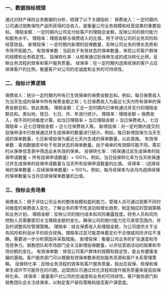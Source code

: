 ### 一、数据指标梳理
通过对财产保险业务数据的分析，梳理了以下关键指标：
保费收入：一定时期内公司通过销售保险产品所获得的总收入，是衡量公司业务规模和经营成果的重要指标。
理赔金额：一定时期内公司支付给客户的理赔总金额，反映公司的赔付能力和服务水平。
理赔率：理赔金额与保费收入的比值，用于评估公司的业务风险和经营效益。
新增投保：一定时期内新增的投保数量，反映公司业务的增长态势和市场开拓能力。
有效保单数：当前处于有效状态的保单数量，体现公司客户群体的规模和业务稳定性。
投保转化率：从核保通过到保单生成的成功转化比例，反映业务流程的效率和客户服务质量。
续保率：在一定时期内选择续保的客户占应续保客户的比例，衡量客户对公司的忠诚度和业务的可持续性。
### 二、指标计算逻辑
保费收入：统计一定时期内所有已生效保单的保费金额总和。例如，每日保费收入为当天生成的保单中所有保费金额之和；七日保费收入为最近七天内所有保单的保费金额总和，依此类推。
理赔金额：汇总一定时期内已审核通过并支付的理赔金额总和。类似地，按日、七日、月、年进行统计。
理赔率：理赔金额 ÷ 保费收入，按不同时间维度计算。如当日理赔率 = 当日理赔金额 ÷ 当日保费收入，七日理赔率 = 近七日理赔金额 ÷ 近七日保费收入等。
新增投保：对一定时期内提交的投保申请中已核保通过并生成保单的数量进行统计。例如，每日新增投保为当天生成的保单数量，七日新增投保为最近七天内生成的保单数量，以此类推。
有效保单数：查询数据库中处于有效状态的保单数量。由于保单的有效期可能不同，需实时从保单信息表中筛选出未失效的保单。
投保转化率：（核保通过且生成保单的投保申请数量 ÷ 所有投保申请数量）× 100%。例如，当日投保转化率为当天核保通过并生成保单的投保申请数量与当天所有投保申请数量的比值。
续保率：（选择续保的保单数量 ÷ 应续保保单数量）× 100%。例如，每月续保率为该月内选择续保的保单数量与当月应续保保单数量的比值。
### 三、指标业务场景
保费收入：用于评估公司业务的整体规模和盈利能力。管理人员可通过观察不同时间维度的保费收入变化，了解业务的季节性波动和增长趋势，制定相应的营销策略和业务计划。
理赔金额：反映公司的赔付成本和风险暴露程度。财务人员和风险控制人员需要密切关注理赔金额的变化，确保公司的赔付能力在可承受范围内，并及时调整风险管理策略。
理赔率：结合保费收入和理赔金额，为公司提供关于业务风险和利润水平的综合视角。理赔率过高可能意味着定价不合理或风险评估不准确，需要进一步分析原因并采取措施。
新增投保：衡量公司业务的扩张速度和市场竞争力。销售团队和市场部门会关注新增投保数量，以评估营销活动的效果和市场份额的变化。
有效保单数：体现公司客户群体的规模和稳定性，是业务健康发展的基础。客户服务部门可以根据有效保单数来规划服务资源和客户关系管理策略。
投保转化率：反映业务流程的效率和客户服务质量，指出在投保、核保和保单生成环节可能存在的问题。运营团队可通过优化流程和提升服务质量来提高投保转化率。
续保率：衡量客户对公司的忠诚度和业务的可持续性。客户服务部门和销售团队会关注续保率，以制定客户留存策略和提高客户满意度。